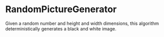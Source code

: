 # RandomPictureGenerator
Given a random number and height and width dimensions, this algorithm deterministically generates a black and white image.
